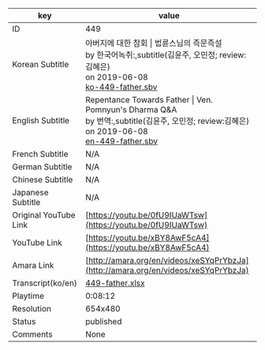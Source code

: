 |  key  |  value  |
|-------|---------|
| ID            | 449 |
| Korean Subtitle | 아버지에 대한 참회 \| 법륜스님의 즉문즉설<br>by 한국어녹취:,subtitle(김윤주, 오민정; review:김혜은)<br>on 2019-06-08<br>[ko-449-father.sbv](https://github.com/jungtosociety/dharma-qna/raw/master/sub/449/ko-449-father.sbv)<br>|
| English Subtitle | Repentance Towards Father \| Ven. Pomnyun's Dharma Q&A<br>by 번역:,subtitle(김윤주, 오민정; review:김혜은)<br>on 2019-06-08<br>[en-449-father.sbv](https://github.com/jungtosociety/dharma-qna/raw/master/sub/449/en-449-father.sbv)<br>|
| French Subtitle | N/A |
| German Subtitle | N/A |
| Chinese Subtitle | N/A |
| Japanese Subtitle | N/A |
| Original YouTube Link  | [https://youtu.be/0fU9IUaWTsw](https://youtu.be/0fU9IUaWTsw) |
| YouTube Link  | [https://youtu.be/xBY8AwF5cA4](https://youtu.be/xBY8AwF5cA4) |
| Amara Link    | [http://amara.org/en/videos/xeSYqPrYbzJa](http://amara.org/en/videos/xeSYqPrYbzJa) |
| Transcript(ko/en) | [449-father.xlsx](https://github.com/jungtosociety/dharma-qna/raw/master/sub/449/449-father.xlsx) |
| Playtime | 0:08:12 |
| Resolution | 654x480|
| Status | published |
| Comments | None |
